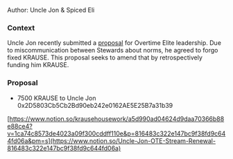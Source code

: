 Author: Uncle Jon & Spiced Eli

### **Context**

Uncle Jon recently submitted a [proposal](https://snapshot.org/#/krausehouse.eth/proposal/0x36b5c6e18dfb44fb9d57db1de2933d2057828bf5f47d774d97d7e31f6802a629) for Overtime Elite leadership. Due to miscommunication between Stewards about norms, he agreed to forgo fixed KRAUSE. This proposal seeks to amend that by retrospectively funding him KRAUSE.

### **Proposal**

- 7500 KRAUSE to Uncle Jon 0x2D5803Cb5Cb2Bd90eb242e0162AE5E25B7a31b39

[https://www.notion.so/krausehousework/a5d990ad04624d9daa70366b88e88ce4?v=1ca74c8573de4023a09f300cddff110e&p=816483c322e147bc9f38fd9c644fd06a&pm=s](https://www.notion.so/Uncle-Jon-OTE-Stream-Renewal-816483c322e147bc9f38fd9c644fd06a)